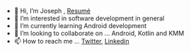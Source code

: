 - 👋 Hi, I’m Joseph , [Resumé](https://drive.google.com/file/d/1UE05XRsHmbpFbGTFvfjyjDKYr9jF5Ocj/view?usp=share_link)
- 👀 I’m interested in software development in general
- 🌱 I’m currently learning Android development
- 💞️ I’m looking to collaborate on ... Android, Kotlin and KMM
- 📫 How to reach me ... [Twitter](https://twitter.com/LazySadist), [Linkedin](https://www.linkedin.com/in/joseph-timothy-a4778320b/)
<!---
J-cart/J-cart is a ✨ special ✨ repository because its `README.md` (this file) appears on your GitHub profile.
You can click the Preview link to take a look at your changes.
--->
